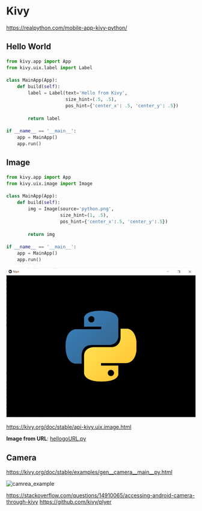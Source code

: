 # Kivy

https://realpython.com/mobile-app-kivy-python/

## Hello World

```python
from kivy.app import App
from kivy.uix.label import Label

class MainApp(App):
    def build(self):
        label = Label(text='Hello from Kivy',
                      size_hint=(.5, .5),
                      pos_hint={'center_x': .5, 'center_y': .5})

        return label

if __name__ == '__main__':
    app = MainApp()
    app.run()
```

## Image

```python
from kivy.app import App
from kivy.uix.image import Image

class MainApp(App):
    def build(self):
        img = Image(source='python.png',
                    size_hint=(1, .5),
                    pos_hint={'center_x':.5, 'center_y':.5})

        return img

if __name__ == '__main__':
    app = MainApp()
    app.run()
```
![kivy-image](hellogo.png)

https://kivy.org/doc/stable/api-kivy.uix.image.html

**Image from URL**: [hellogoURL.py](hellogoURL.py)

## Camera

https://kivy.org/doc/stable/examples/gen__camera__main__py.html

![camrea_example](https://kivy.org/doc/stable/_images/camera__main__py1.png)

https://stackoverflow.com/questions/14910065/accessing-android-camera-through-kivy
https://github.com/kivy/plyer